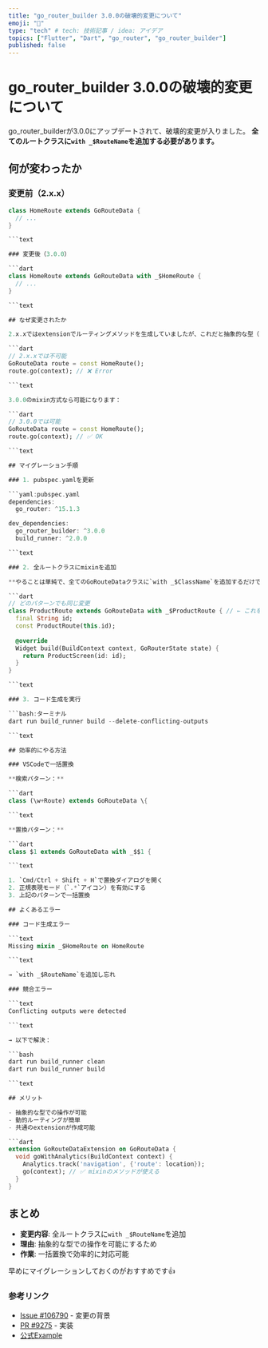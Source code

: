 ```yaml
---
title: "go_router_builder 3.0.0の破壊的変更について"
emoji: "🐙"
type: "tech" # tech: 技術記事 / idea: アイデア
topics: ["Flutter", "Dart", "go_router", "go_router_builder"]
published: false
---
```


# go_router_builder 3.0.0の破壊的変更について

go_router_builderが3.0.0にアップデートされて、破壊的変更が入りました。
**全てのルートクラスに`with _$RouteName`を追加する必要があります。**

## 何が変わったか

### 変更前（2.x.x）

```dart
class HomeRoute extends GoRouteData {
  // ...
}

```text

### 変更後（3.0.0）

```dart
class HomeRoute extends GoRouteData with _$HomeRoute {
  // ...
}

```text

## なぜ変更されたか

2.x.xではextensionでルーティングメソッドを生成していましたが、これだと抽象的な型（`GoRouteData`）で操作できませんでした。

```dart
// 2.x.xでは不可能
GoRouteData route = const HomeRoute();
route.go(context); // ❌ Error

```text

3.0.0のmixin方式なら可能になります：

```dart
// 3.0.0では可能
GoRouteData route = const HomeRoute();
route.go(context); // ✅ OK

```text

## マイグレーション手順

### 1. pubspec.yamlを更新

```yaml:pubspec.yaml
dependencies:
  go_router: ^15.1.3

dev_dependencies:
  go_router_builder: ^3.0.0
  build_runner: ^2.0.0

```text

### 2. 全ルートクラスにmixinを追加

**やることは単純で、全てのGoRouteDataクラスに`with _$ClassName`を追加するだけです。**

```dart
// どのパターンでも同じ変更
class ProductRoute extends GoRouteData with _$ProductRoute { // ← これを追加
  final String id;
  const ProductRoute(this.id);
  
  @override
  Widget build(BuildContext context, GoRouterState state) {
    return ProductScreen(id: id);
  }
}

```text

### 3. コード生成を実行

```bash:ターミナル
dart run build_runner build --delete-conflicting-outputs

```text

## 効率的にやる方法

### VSCodeで一括置換

**検索パターン：**

```dart
class (\w+Route) extends GoRouteData \{

```text

**置換パターン：**

```dart
class $1 extends GoRouteData with _$$1 {

```text

1. `Cmd/Ctrl + Shift + H`で置換ダイアログを開く
2. 正規表現モード（`.*`アイコン）を有効にする
3. 上記のパターンで一括置換

## よくあるエラー

### コード生成エラー

```text
Missing mixin _$HomeRoute on HomeRoute

```text

→ `with _$RouteName`を追加し忘れ

### 競合エラー

```text
Conflicting outputs were detected

```text

→ 以下で解決：

```bash
dart run build_runner clean
dart run build_runner build

```text

## メリット

- 抽象的な型での操作が可能
- 動的ルーティングが簡単
- 共通のextensionが作成可能

```dart
extension GoRouteDataExtension on GoRouteData {
  void goWithAnalytics(BuildContext context) {
    Analytics.track('navigation', {'route': location});
    go(context); // ✅ mixinのメソッドが使える
  }
}

```

## まとめ

- **変更内容**: 全ルートクラスに`with _$RouteName`を追加
- **理由**: 抽象的な型での操作を可能にするため
- **作業**: 一括置換で効率的に対応可能

早めにマイグレーションしておくのがおすすめです👍

### 参考リンク

- [Issue #106790](https://github.com/flutter/flutter/issues/106790) - 変更の背景
- [PR #9275](https://github.com/flutter/packages/pull/9275) - 実装
- [公式Example](https://pub.dev/packages/go_router_builder/example)
